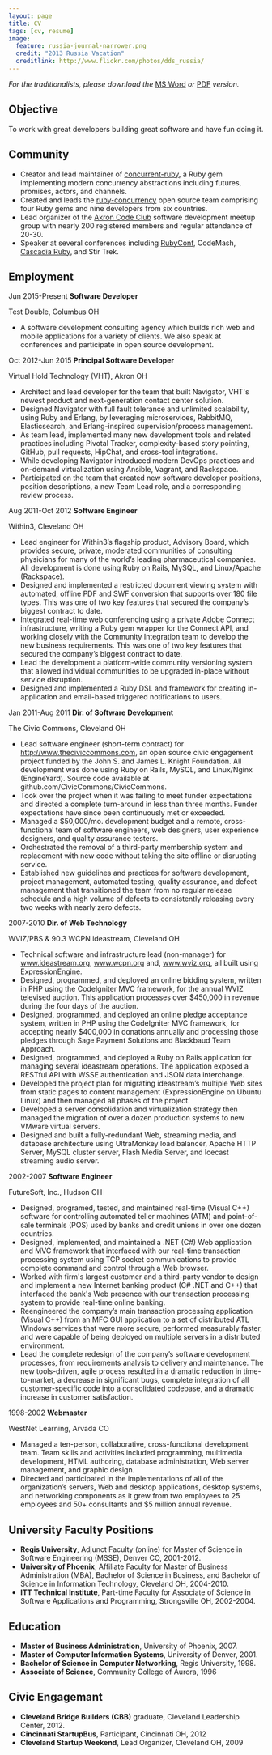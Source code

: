 ```yaml
---
layout: page
title: CV
tags: [cv, resume]
image:
  feature: russia-journal-narrower.png
  credit: "2013 Russia Vacation"
  creditlink: http://www.flickr.com/photos/dds_russia/
---
```


*For the traditionalists, please download the* [MS Word](/cv/jerry-dantonio-resume.doc) *or*
[PDF](/cv/jerry-dantonio-resume.pdf) *version.*

## Objective

To work with great developers building great software and have fun doing it.

## Community

* Creator and lead maintainer of [concurrent-ruby](http://concurrent-ruby.com),
  a Ruby gem implementing modern concurrency abstractions including futures,
  promises, actors, and channels.
* Created and leads the [ruby-concurrency](https://github.com/ruby-concurrency)
  open source team comprising four Ruby gems and nine developers from six countries.
* Lead organizer of the [Akron Code Club](http://www.meetup.com/AkronCodeClub/) software
  development meetup group with nearly 200 registered members and regular attendance of 20-30.
* Speaker at several conferences including
  [RubyConf](http://www.confreaks.com/videos/2872-rubyconf2013-advanced-concurrent-programming-in-ruby),
  CodeMash,
  [Cascadia Ruby](http://www.confreaks.com/videos/2790-cascadiaruby2013-advanced-multithreading-in-ruby),
  and Stir Trek.

## Employment

Jun 2015-Present **Software Developer**

Test Double, Columbus OH

* A software development consulting agency which builds rich web and mobile applications for a variety of clients. We also speak at conferences and participate in open source development.

Oct 2012-Jun 2015 **Principal Software Developer**

Virtual Hold Technology (VHT), Akron OH

* Architect and lead developer for the team that built Navigator, VHT's newest product
  and next-generation contact center solution.
* Designed Navigator with full fault tolerance and unlimited scalability, using Ruby and
  Erlang, by leveraging microservices, RabbitMQ, Elasticsearch, and Erlang-inspired
  supervision/process management.
* As team lead, implemented many new development tools and related practices
  including Pivotal Tracker, complexity-based story pointing, GitHub, pull requests,
  HipChat, and cross-tool integrations.
* While developing Navigator introduced modern DevOps practices and on-demand
  virtualization using Ansible, Vagrant, and Rackspace.
* Participated on the team that created new software developer positions, position
  descriptions, a new Team Lead role, and a corresponding review process.

Aug 2011-Oct 2012 **Software Engineer**

Within3, Cleveland OH

* Lead engineer for Within3’s flagship product, Advisory Board, which provides secure,
  private, moderated communities of consulting physicians for many of the world’s
  leading pharmaceutical companies. All development is done using Ruby on Rails,
  MySQL, and Linux/Apache (Rackspace).
* Designed and implemented a restricted document viewing system with automated,
  offline PDF and SWF conversion that supports over 180 file types. This was one of two key
  features that secured the company’s biggest contract to date.
* Integrated real-time web conferencing using a private Adobe Connect infrastructure,
  writing a Ruby gem wrapper for the Connect API, and working closely with the
  Community Integration team to develop the new business requirements. This was one of
  two key features that secured the company’s biggest contract to date.
* Lead the development a platform-wide community versioning system that allowed
  individual communities to be upgraded in-place without service disruption.
* Designed and implemented a Ruby DSL and framework for creating in-application and
  email-based triggered notifications to users.

Jan 2011-Aug 2011 **Dir. of Software Development**

The Civic Commons, Cleveland OH

* Lead software engineer (short-term contract) for http://www.theciviccommons.com,
  an open source civic engagement project funded by the John S. and James L. Knight
  Foundation. All development was done using Ruby on Rails, MySQL, and Linux/Nginx
  (EngineYard). Source code available at github.com/CivicCommons/CivicCommons.
* Took over the project when it was failing to meet funder expectations and directed a
  complete turn-around in less than three months. Funder expectations have since been
  continuously met or exceeded.
* Managed a $50,000/mo. development budget and a remote, cross-functional team of
  software engineers, web designers, user experience designers, and quality assurance
  testers.
* Orchestrated the removal of a third-party membership system and replacement with
  new code without taking the site offline or disrupting service.
* Established new guidelines and practices for software development, project
  management, automated testing, quality assurance, and defect management that
  transitioned the team from no regular release schedule and a high volume of defects
  to consistently releasing every two weeks with nearly zero defects.

2007-2010 **Dir. of Web Technology**

WVIZ/PBS & 90.3 WCPN ideastream, Cleveland OH

* Technical software and infrastructure lead (non-manager) for www.ideastream.org,
  www.wcpn.org and, www.wviz.org, all built using ExpressionEngine.
* Designed, programmed, and deployed an online bidding system, written in PHP using
  the CodeIgniter MVC framework, for the annual WVIZ televised auction. This application
  processes over $450,000 in revenue during the four days of the auction.
* Designed, programmed, and deployed an online pledge acceptance system, written
  in PHP using the CodeIgniter MVC framework, for accepting nearly $400,000 in
  donations annually and processing those pledges through Sage Payment Solutions and
  Blackbaud Team Approach.
* Designed, programmed, and deployed a Ruby on Rails application for managing
  several ideastream operations. The application exposed a RESTful API with WSSE
  authentication and JSON data interchange.
* Developed the project plan for migrating ideastream’s multiple Web sites from static
  pages to content management (ExpressionEngine on Ubuntu Linux) and then
  managed all phases of the project.
* Developed a server consolidation and virtualization strategy then managed the
  migration of over a dozen production systems to new VMware virtual servers.
* Designed and built a fully-redundant Web, streaming media, and database
  architecture using UltraMonkey load balancer, Apache HTTP Server, MySQL cluster
  server, Flash Media Server, and Icecast streaming audio server.

2002-2007 **Software Engineer**

FutureSoft, Inc., Hudson OH

* Designed, programed, tested, and maintained real-time (Visual C++) software for
  controlling automated teller machines (ATM) and point-of-sale terminals (POS) used by
  banks and credit unions in over one dozen countries.
* Designed, implemented, and maintained a .NET (C#) Web application and MVC
  framework that interfaced with our real-time transaction processing system using TCP
  socket communications to provide complete command and control through a Web
  browser.
* Worked with firm's largest customer and a third-party vendor to design and implement
  a new Internet banking product (C# .NET and C++) that interfaced the bank's Web
  presence with our transaction processing system to provide real-time online banking.
* Reengineered the company’s main transaction processing application (Visual C++)
  from an MFC GUI application to a set of distributed ATL Windows services that were
  more secure, performed measurably faster, and were capable of being deployed on
  multiple servers in a distributed environment.
* Lead the complete redesign of the company’s software development processes, from
  requirements analysis to delivery and maintenance. The new tools-driven, agile process
  resulted in a dramatic reduction in time-to-market, a decrease in significant bugs,
  complete integration of all customer-specific code into a consolidated codebase, and
  a dramatic increase in customer satisfaction.

1998-2002 **Webmaster**

WestNet Learning, Arvada CO

* Managed a ten-person, collaborative, cross-functional development team. Team skills
  and activities included programming, multimedia development, HTML authoring,
  database administration, Web server management, and graphic design.
* Directed and participated in the implementations of all of the organization’s servers,
  Web and desktop applications, desktop systems, and networking components as it
  grew from two employees to 25 employees and 50+ consultants and $5 million annual
  revenue.

## University Faculty Positions

* **Regis University**, Adjunct Faculty (online) for Master of Science in Software Engineering
  (MSSE), Denver CO, 2001-2012.
* **University of Phoenix**, Affiliate Faculty for Master of Business Administration (MBA),
  Bachelor of Science in Business, and Bachelor of Science in Information Technology,
  Cleveland OH, 2004-2010.
* **ITT Technical Institute**, Part-time Faculty for Associate of Science in Software
  Applications and Programming, Strongsville OH, 2002-2004.

## Education

* **Master of Business Administration**, University of Phoenix, 2007.
* **Master of Computer Information Systems**, University of Denver, 2001.
* **Bachelor of Science in Computer Networking**, Regis University, 1998.
* **Associate of Science**, Community College of Aurora, 1996

## Civic Engagemant

* **Cleveland Bridge Builders (CBB)** graduate, Cleveland Leadership Center, 2012.
* **Cincinnati StartupBus**, Participant, Cincinnati OH, 2012
* **Cleveland Startup Weekend**, Lead Organizer, Cleveland OH, 2009
